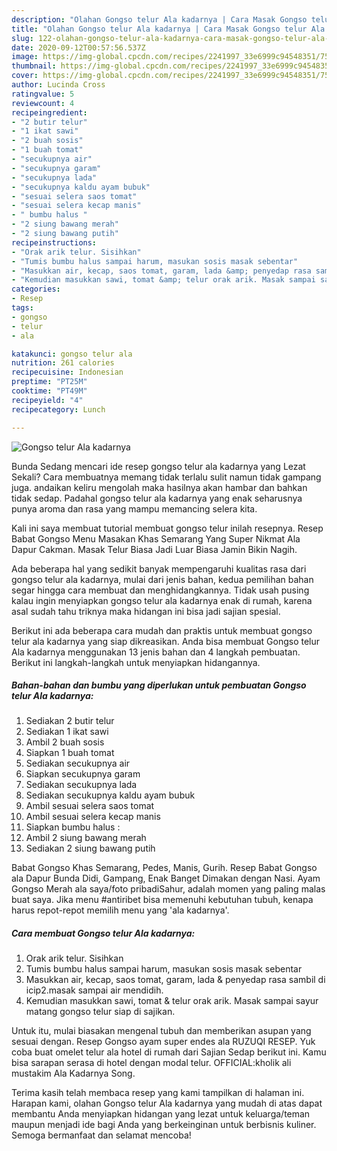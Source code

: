 ```yaml
---
description: "Olahan Gongso telur Ala kadarnya | Cara Masak Gongso telur Ala kadarnya Yang Enak Dan Mudah"
title: "Olahan Gongso telur Ala kadarnya | Cara Masak Gongso telur Ala kadarnya Yang Enak Dan Mudah"
slug: 122-olahan-gongso-telur-ala-kadarnya-cara-masak-gongso-telur-ala-kadarnya-yang-enak-dan-mudah
date: 2020-09-12T00:57:56.537Z
image: https://img-global.cpcdn.com/recipes/2241997_33e6999c94548351/751x532cq70/gongso-telur-ala-kadarnya-foto-resep-utama.jpg
thumbnail: https://img-global.cpcdn.com/recipes/2241997_33e6999c94548351/751x532cq70/gongso-telur-ala-kadarnya-foto-resep-utama.jpg
cover: https://img-global.cpcdn.com/recipes/2241997_33e6999c94548351/751x532cq70/gongso-telur-ala-kadarnya-foto-resep-utama.jpg
author: Lucinda Cross
ratingvalue: 5
reviewcount: 4
recipeingredient:
- "2 butir telur"
- "1 ikat sawi"
- "2 buah sosis"
- "1 buah tomat"
- "secukupnya air"
- "secukupnya garam"
- "secukupnya lada"
- "secukupnya kaldu ayam bubuk"
- "sesuai selera saos tomat"
- "sesuai selera kecap manis"
- " bumbu halus "
- "2 siung bawang merah"
- "2 siung bawang putih"
recipeinstructions:
- "Orak arik telur. Sisihkan"
- "Tumis bumbu halus sampai harum, masukan sosis masak sebentar"
- "Masukkan air, kecap, saos tomat, garam, lada &amp; penyedap rasa sambil di icip2.masak sampai air mendidih."
- "Kemudian masukkan sawi, tomat &amp; telur orak arik. Masak sampai sayur matang gongso telur siap di sajikan."
categories:
- Resep
tags:
- gongso
- telur
- ala

katakunci: gongso telur ala 
nutrition: 261 calories
recipecuisine: Indonesian
preptime: "PT25M"
cooktime: "PT49M"
recipeyield: "4"
recipecategory: Lunch

---
```



![Gongso telur Ala kadarnya](https://img-global.cpcdn.com/recipes/2241997_33e6999c94548351/751x532cq70/gongso-telur-ala-kadarnya-foto-resep-utama.jpg)

Bunda Sedang mencari ide resep gongso telur ala kadarnya yang Lezat Sekali? Cara membuatnya memang tidak terlalu sulit namun tidak gampang juga. andaikan keliru mengolah maka hasilnya akan hambar dan bahkan tidak sedap. Padahal gongso telur ala kadarnya yang enak seharusnya punya aroma dan rasa yang mampu memancing selera kita.

Kali ini saya membuat tutorial membuat gongso telur inilah resepnya. Resep Babat Gongso Menu Masakan Khas Semarang Yang Super Nikmat Ala Dapur Cakman. Masak Telur Biasa Jadi Luar Biasa Jamin Bikin Nagih.

Ada beberapa hal yang sedikit banyak mempengaruhi kualitas rasa dari gongso telur ala kadarnya, mulai dari jenis bahan, kedua pemilihan bahan segar hingga cara membuat dan menghidangkannya. Tidak usah pusing kalau ingin menyiapkan gongso telur ala kadarnya enak di rumah, karena asal sudah tahu triknya maka hidangan ini bisa jadi sajian spesial.


Berikut ini ada beberapa cara mudah dan praktis untuk membuat gongso telur ala kadarnya yang siap dikreasikan. Anda bisa membuat Gongso telur Ala kadarnya menggunakan 13 jenis bahan dan 4 langkah pembuatan. Berikut ini langkah-langkah untuk menyiapkan hidangannya.

<!--inarticleads1-->

##### Bahan-bahan dan bumbu yang diperlukan untuk pembuatan Gongso telur Ala kadarnya:

1. Sediakan 2 butir telur
1. Sediakan 1 ikat sawi
1. Ambil 2 buah sosis
1. Siapkan 1 buah tomat
1. Sediakan secukupnya air
1. Siapkan secukupnya garam
1. Sediakan secukupnya lada
1. Sediakan secukupnya kaldu ayam bubuk
1. Ambil sesuai selera saos tomat
1. Ambil sesuai selera kecap manis
1. Siapkan  bumbu halus :
1. Ambil 2 siung bawang merah
1. Sediakan 2 siung bawang putih


Babat Gongso Khas Semarang, Pedes, Manis, Gurih. Resep Babat Gongso ala Dapur Bunda Didi, Gampang, Enak Banget Dimakan dengan Nasi. Ayam Gongso Merah ala saya/foto pribadiSahur, adalah momen yang paling malas buat saya. Jika menu #antiribet bisa memenuhi kebutuhan tubuh, kenapa harus repot-repot memilih menu yang &#39;ala kadarnya&#39;. 

<!--inarticleads2-->

##### Cara membuat Gongso telur Ala kadarnya:

1. Orak arik telur. Sisihkan
1. Tumis bumbu halus sampai harum, masukan sosis masak sebentar
1. Masukkan air, kecap, saos tomat, garam, lada &amp; penyedap rasa sambil di icip2.masak sampai air mendidih.
1. Kemudian masukkan sawi, tomat &amp; telur orak arik. Masak sampai sayur matang gongso telur siap di sajikan.


Untuk itu, mulai biasakan mengenal tubuh dan memberikan asupan yang sesuai dengan. Resep Gongso ayam super endes ala RUZUQI RESEP. Yuk coba buat omelet telur ala hotel di rumah dari Sajian Sedap berikut ini. Kamu bisa sarapan serasa di hotel dengan modal telur. OFFICIAL:kholik ali mustakim Ala Kadarnya Song. 

Terima kasih telah membaca resep yang kami tampilkan di halaman ini. Harapan kami, olahan Gongso telur Ala kadarnya yang mudah di atas dapat membantu Anda menyiapkan hidangan yang lezat untuk keluarga/teman maupun menjadi ide bagi Anda yang berkeinginan untuk berbisnis kuliner. Semoga bermanfaat dan selamat mencoba!
